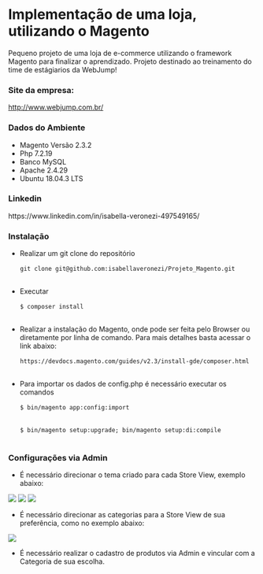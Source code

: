 <h1>
Implementação de uma loja, utilizando o Magento
</h1>

Pequeno projeto de uma loja de e-commerce utilizando o framework Magento para finalizar o aprendizado. Projeto destinado ao treinamento do time de estágiarios da WebJump!

<h3>
Site da empresa: 
</h3>

http://www.webjump.com.br/

<h3>
Dados do Ambiente
</h3>
<ul>
  <li> Magento Versão 2.3.2 </li>
  <li> Php 7.2.19 </li>
  <li> Banco MySQL </li>
  <li> Apache 2.4.29 </li>
  <li> Ubuntu 18.04.3 LTS </li>
 </ul> 
<h3>
Linkedin
</h3>
https://www.linkedin.com/in/isabella-veronezi-497549165/
<h3>
Instalação
</h3> 
<ul>
  <li> Realizar um git clone do repositório </li> 
</ul>
<pre>
  <code> git clone git@github.com:isabellaveronezi/Projeto_Magento.git </code>
 </pre>
 <ul>
  <li> Executar </li>
 </ul>
 <pre>
  <code> $ composer install </code>
 </pre>
  <ul>
  <li> Realizar a instalação do Magento, onde pode ser feita pelo Browser ou diretamente por linha de comando. Para mais detalhes basta acessar o link abaixo: </li>
 </ul>
 <pre>
  <code> https://devdocs.magento.com/guides/v2.3/install-gde/composer.html </code>
 </pre>
  <ul>
  <li> Para importar os dados de config.php é necessário executar os comandos </li>
 </ul>
 <pre>
  <code> $ bin/magento app:config:import </code>
 </pre>
 <pre>
  <code> $ bin/magento setup:upgrade; bin/magento setup:di:compile </code>
 </pre>
  <h3>
      Configurações via Admin
  </h3>
  <ul>
  <li> É necessário direcionar o tema criado para cada Store View, exemplo abaixo: </li>
</ul>
   <img src="https://lh3.googleusercontent.com/uhWPx9ubiQpKyjaLPGRdzzA0RA8t6bhPwklLm7dzW6-DRJ1e3aNB7oDoN9YtvHEiRb80f2FsEJvD4gO8NPBSE-TjMRGU4olCovbiwNpnCeY1JbmfiWTVHURLg42msj091q9Ev5lWIOVnhugvihqIToCW3yXp6UkhOzYve5RwqL4eyq1VfVSioIdDjnWGGumuFpB1I9_BCAwW2IBuAZis79uY-VRPmP3j4nuajrgdHoO-2rBoef8Bck_cJPXgfQPj1ISjsZFS6V0j_2Mpe_-rsEiL3UZij8-Exeo-6iuYVdFEeVguCB1fMfnr95ObsJ6EwOF8iX9mT9fSAhSRRV4rQPbF0mc3PWuzPsS7OtFY6bCc-oAeoY7OxZjaaikSFJYflR8irlXVO2d_TK6fsKeRD84wiH6BfwdXBIWNx1zIk5DKRMcuYJHJVOBTzPAr15sn76PkYqA2P_0Y3LwcSbHJA6mxwo9svmQMxE7iGiwbNCqZsHI2auRNzDampCSSISDd88EGVx-KYYaOUfi5PrfnsL6JON796yIS4FZxMspGqK_gerEPFcP9KrkOK2JLEsQRwQ4QUpLwaeSxsX4dquY1-p9wJnSs8GjgNPHnm7kKah5ZGhsSvxDUBgx-FBfUjU9PzIC0RiQRuBFEaUf6vs3_T8XWjKnDOZ0xOFXTRn5FgWPYQbXdD59LZw=w1308-h607-no"/>
   <img src="https://lh3.googleusercontent.com/BsUXtJ707rwfwLYO929sjt5NMpF82lc3z_9Hzm_hmwysRk7-29QpMqDpsM2GRARVZAY_dglcZ-QP5SGwsCVAlFX-D4dtslPjcjN_iA5MA80jmBBBFAohfRKbqtRgcq_17RceDRLTWku_q4G_grmdoU-u0mS7PGJ-tM63YHxEisnUuQlMCoFKLlEDBt9VZmR28aXEcTpY1tFzolb82_EhatCCRCs2NHfg4sFdP1URnp88cd-RBo8ID1KoqXG4iFXPiilm9zi71WsMqfP8H0FSxbcUdQ8TGeES-1wVlu7o6iTBfDY7hN5971vwbLIg8hE-ApwILaEO43YsHnYN3nRZvoHj70CXZnpAMrKM5gZt0HinSPtEGZWJy66apb9uIp1JrRnxXh_OHPNmbyQuwSwTzY1DwlIKgceWOMzY3iL72kV4pBI7-ppCwmEVKNSn009WAUZnz5fNSsCiI0BbpJpzklKFBV789t9A1NyUohtxg8dOOuTO4HSXWLDJOPsQZCoyI_CC8ney42jeVJX5ixg8EJqF_KdEbjiHZcUM-WdkJ-JGyQz6qOKRRSjWyYM5FgkYFCwEwto-lkxzMxEniV8v6GpfTGATMyj3je0J2gPXLqItK_c6mZboNEHRwAw5HT8d6viaNLgAYKNkQUn3TKkvgc-tcXm5d3A0gix7tE-KfBsf6hyitEC10w=w647-h245-no"/>
   <img src="https://lh3.googleusercontent.com/eTMU7dZHmVS1HjSmKMShtMsPtnmuUfbadeh8zBSBzZHxDtecp2ntX2MCNNVgLz5Op5vp6Pl87zxys3Xt_lsC0XTRDnM0w5lCuVyY180-O8OtWhj5gJpH6V917nL2tRpBCZaWz_pMXPyzRpEmFvZsk6iJt1h2i2jmIb1HfObjoumFEeMwrhd7wTtJap9jMjeYoDeBqahHDktD3ea3NO4iaIWHU9g2iJVkOdBhukqS3WKOErGW3RzOrbN6krUxWHnNhSpPf7WPlLfUWpIo64xmDZ6p466Gys3Oy_iFi5lL8_nEsQpcv4bkK_FvLgX8nZkltEjUIFrRmPW4Q3oB-4pxjZR_jktn51iS1s8hsV1dKCuuIZrmK6NjltkuQlA9_gdaHOHIu0BiZmoldU5050SL98p7FL1kVxkqb8Rah7zKkxNaE_zzxEyfjo38T5E1knco7QWNtWi7rEWrIQIFpp6AA6R4G2QnkcN35Id49Y4IBtMk94WjU-ZB8XSux7RitHmovrHGaR5L4PAl5sh6O93tmu9_xvp1CQle2iQ7jND4wG_sMf5iS1r1OKjZ-kXKF1UzUQHidDVbYZpzEvKO_vC5KYPBP2kq3A8ddiGuYPBO6avbiNOOPJ3Bfrh0txYKYYb-AkXzLyt9j07GtvaBIU9f0XCVKNglFfvYTd7COdHbx68TyJ_YtOYp9Q=w1209-h493-no"/>
<ul>
  <li>
    É necessário direcionar as categorias para a Store View de sua preferência, como no exemplo abaixo: 
  </li>
</ul>
  <img src="https://lh3.googleusercontent.com/W_-9XA8PJ5zTIs5cWjd6yjsvUGrYAMqX9Wuf1XWIMBr0JltDgx6cRW_roybf7062dWFuas2pmsDKrUOpRL053xyFXYtGUw25MSP-Y0bRPCdY7DZjns2cm8-lV2eau9i3kEeTPWjRvXMhvxQppcuVrmhynx1jE5Vswu9wAGX4uigeXblvP7yOPh3vx5-1L7Q50qutuw828fbCaq2-wSiNCSuK4BRlLZvHk1KP0ZzPoiQi7DLkgDyAuWSH1NH-Z5ccXTeAsgsWL_coVYd336jSgtMV43KljszYG8h6OdsfALxu5FjQfdlk1-cuRc1P6xR_Oc5SexcBY1UkqLJB1az4Xzcr-b2zTL1EERjvailt_1Ik9r32GTPBp-EErMWowyqwJOnvNq-Q2_sezuPWncatYmNzLRsW5bfKAumrzjh8utkMNBB7to13vgYcaW4KfoGOTE8rRZUUNsAcEtZi69z9eQrSaHnuy3MgQ_KeRXZUMLbonR22FlN7k3oYprw5hKltxf8FZF5N1teejd7xJHz5H1LG17KI1Q9JC7Azlw3q1aiu7Mmzz5uU3QkYvAfQVKX6zdiHfvg__qFZmUpxJznKIHoVv5Tmnw-Q18uhti-VapMek_mIq3lRDZIb20lsLkgMLxYEotNuXCi3FbOENiH66l4GFxixq5HdU3ZH1DopSlNw5qDXiD_m2A=w1194-h440-no"/>
<ul>
  <li>
    É necessário realizar o cadastro de produtos via Admin e vincular com a Categoria de sua escolha.
  </li>
</ul>
  
  
 

  
  
  
